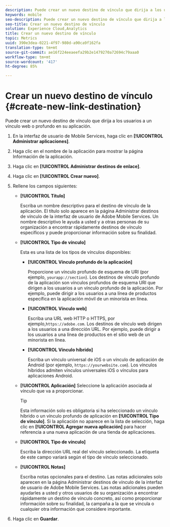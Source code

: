 ```yaml
---
description: Puede crear un nuevo destino de vínculo que dirija a los usuarios a un vínculo web o profundo en su aplicación.
keywords: mobile
seo-description: Puede crear un nuevo destino de vínculo que dirija a los usuarios a un vínculo web o profundo en su aplicación.
seo-title: Crear un nuevo destino de vínculo
solution: Experience Cloud,Analytics
title: Crear un nuevo destino de vínculo
topic: Metrics
uuid: 390e3dea-0221-4f97-980d-a90ca9f162fa
translation-type: tm+mt
source-git-commit: ae16f224eeaeefa29b2e1479270a72694c79aaa0
workflow-type: tm+mt
source-wordcount: '417'
ht-degree: 85%

---
```



# Crear un nuevo destino de vínculo {#create-new-link-destination}

Puede crear un nuevo destino de vínculo que dirija a los usuarios a un vínculo web o profundo en su aplicación.

1. En la interfaz de usuario de Mobile Services, haga clic en **[!UICONTROL Administrar aplicaciones]**.
1. Haga clic en el nombre de la aplicación para mostrar la página Información de la aplicación.
1. Haga clic en **[!UICONTROL Administrar destinos de enlace]**.
1. Haga clic en **[!UICONTROL Crear nuevo]**.
1. Rellene los campos siguientes:
   * **[!UICONTROL Título]**

      Escriba un nombre descriptivo para el destino de vínculo de la aplicación. El título solo aparece en la página Administrar destinos de vínculo de la interfaz de usuario de Adobe Mobile Services. Un nombre descriptivo le ayuda a usted y a otras personas de su organización a encontrar rápidamente destinos de vínculo específicos y puede proporcionar información sobre su finalidad.

   * **[!UICONTROL Tipo de vínculo]**

      Esta es una lista de los tipos de vínculos disponibles:

      * **[!UICONTROL Vínculo profundo de la aplicación]**

         Proporcione un vínculo profundo de esquema de URI (por ejemplo, `yourapp://section`). Los destinos de vínculo profundo de la aplicación son vínculos profundos de esquema URI que dirigen a los usuarios a un vínculo profundo de la aplicación. Por ejemplo, puede dirigir a los usuarios a una línea de productos específica en la aplicación móvil de un minorista en línea.

      * **[!UICONTROL Vínculo web]**

         Escriba una URL web HTTP o HTTPS, por ejemplo,`https://adobe.com`. Los destinos de vínculo web dirigen a los usuarios a una dirección URL. Por ejemplo, puede dirigir a los usuarios a una línea de productos en el sitio web de un minorista en línea.

      * **[!UICONTROL Vínculo híbrido]**

         Escriba un vínculo universal de iOS o un vínculo de aplicación de Android (por ejemplo, `https://yourwebsite.com`). Los vínculos híbridos admiten vínculos universales iOS o vínculos para aplicaciones Android.
   * **[!UICONTROL Aplicación]** Seleccione la aplicación asociada al vínculo que va a proporcionar.

      >[!TIP]
      >
      >Esta información solo es obligatoria si ha seleccionado un vínculo híbrido o un vínculo profundo de aplicación en **[!UICONTROL Tipo de vínculo]**. Si la aplicación no aparece en la lista de selección, haga clic en **[!UICONTROL Agregar nueva aplicación]** para hacer referencia a una nueva aplicación de una tienda de aplicaciones.

   * **[!UICONTROL Tipo de vínculo]**

      Escriba la dirección URL real del vínculo seleccionado. La etiqueta de este campo variará según el tipo de vínculo seleccionado.

   * **[!UICONTROL Notas]**

      Escriba notas opcionales para el destino. Las notas adicionales solo aparecen en la página Administrar destinos de vínculo de la interfaz de usuario de Adobe Mobile Services. Las notas adicionales pueden ayudarles a usted y otros usuarios de su organización a encontrar rápidamente un destino de vínculo concreto, así como proporcionar información sobre su finalidad, la campaña a la que se vincula o cualquier otra información que considere importante.


1. Haga clic en **Guardar**.
